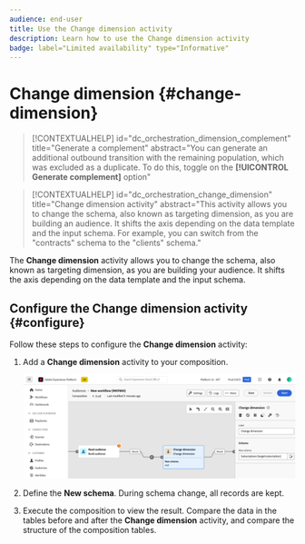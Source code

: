 ```yaml
---
audience: end-user
title: Use the Change dimension activity
description: Learn how to use the Change dimension activity
badge: label="Limited availability" type="Informative"
---
```


# Change dimension {#change-dimension}
 
>[!CONTEXTUALHELP]
>id="dc_orchestration_dimension_complement"
>title="Generate a complement"
>abstract="You can generate an additional outbound transition with the remaining population, which was excluded as a duplicate. To do this, toggle on the **[!UICONTROL Generate complement]** option"

>[!CONTEXTUALHELP]
>id="dc_orchestration_change_dimension"
>title="Change dimension activity"
>abstract="This activity allows you to change the schema, also known as targeting dimension, as you are building an audience. It shifts the axis depending on the data template and the input schema. For example, you can switch from the "contracts" schema to the "clients" schema."

The **Change dimension** activity allows you to change the schema, also known as targeting dimension, as you are building your audience. It shifts the axis depending on the data template and the input schema.

## Configure the Change dimension activity {#configure}

Follow these steps to configure the **Change dimension** activity:

1. Add a **Change dimension** activity to your composition.

    ![](../assets/change-dimension.png)

1. Define the **New schema**. During schema change, all records are kept. 

1. Execute the composition to view the result. Compare the data in the tables before and after the **Change dimension** activity, and compare the structure of the composition tables.

<!--
## Example {#example}

In this example, we want to send an SMS delivery to all the profiles who have made a purchase. To do this, we first use a **[!UICONTROL Build audience]** activity linked to a custom "Purchase" targeting dimension to target all purchases that occurred.

We then use a **[!UICONTROL Change dimension]** activity to switch the workflow targeting dimension to "Recipients". This allows us to be able to target the recipients who match the query.
-->



<!-- on parle de dimension, mais dans UI "schema", va rester comme ça ?-->